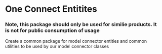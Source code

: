 # One Connect Entitites

### Note, this package should only be used for similie products. It is not for public consumption of usage

Create a common package for model connector entities and common utilities to be used by our model connector classes
